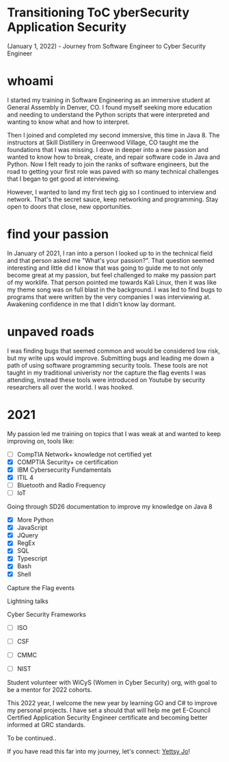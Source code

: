 # Transitioning ToC yberSecurity Application Security
(January 1, 2022) - Journey from Software Engineer to Cyber Security Engineer


# whoami
I started my training in Software Engineering as an immersive student at General Assembly in Denver, CO. I found myself seeking more education and needing to understand the Python scripts that were interpreted and wanting to know what and how to interpret. 

Then I joined and completed my second immersive, this time in Java 8. The instructors at Skill Distillery in Greenwood Village, CO taught me the foundations that I was missing. I dove in deeper into a new passion and wanted to know how to break, create, and repair software code in Java and Python. Now I felt ready to join the ranks of software engineers, but the road to getting your first role was paved with so many technical challenges that I began to get good at interviewing. 

However, I wanted to land my first tech gig so I continued to interview and network. That's the secret sauce, keep networking and programming. Stay open to doors that close, new opportunities.

# find your passion
In January of 2021, I ran into a person I looked up to in the technical field and that person asked me "What's your passion?". That question seemed interesting and little did I know that was going to guide me to not only become great at my passion, but feel challenged to make my passion part of my worklife. That person pointed me towards Kali Linux, then it was like my theme song was on full blast in the background. I was led to find bugs to programs that were written by the very companies I was interviewing at. Awakening confidence in me that I didn't know lay dormant.  

# unpaved roads
I was finding bugs that seemed common and would be considered low risk, but my write ups would improve. Submitting bugs and leading me down a path of using software programming security tools. These tools are not taught in my traditional univeristy nor the capture the flag events I was attending, instead these tools were introduced on Youtube by security researchers all over the world. I was hooked. 

# 2021 
My passion led me training on topics that I was weak at and wanted to keep improving on, tools like:
- [ ] CompTIA Network+ knowledge not certified yet
- [x] COMPTIA Security+ ce certification
- [x] IBM Cybersecurity Fundamentals
- [x] ITIL 4
- [ ] Bluetooth and Radio Frequency
- [ ] IoT

Going through SD26 documentation to improve my knowledge on Java 8
- [x] More Python
- [x] JavaScript
- [x] JQuery
- [x] RegEx
- [x] SQL
- [x] Typescript
- [x] Bash
- [x] Shell

Capture the Flag events

Lightning talks 

Cyber Security Frameworks
- [ ] ISO 
- [ ] CSF
- [ ] CMMC
- [ ] NIST


Student volunteer with WiCyS (Women in Cyber Security) org, with goal to be a mentor for 2022 cohorts.

This 2022 year, I welcome the new year by learning GO and C# to improve my personal projects. 
I have set a should that will help me get E-Council Certified Application Security Engineer certificate and becoming better informed at GRC standards. 

To be continued..

If you have read this far into my journey, let's connect: [Yettsy Jo](https://www.linkedin.com/in/yettsy-jo-knapp)!



